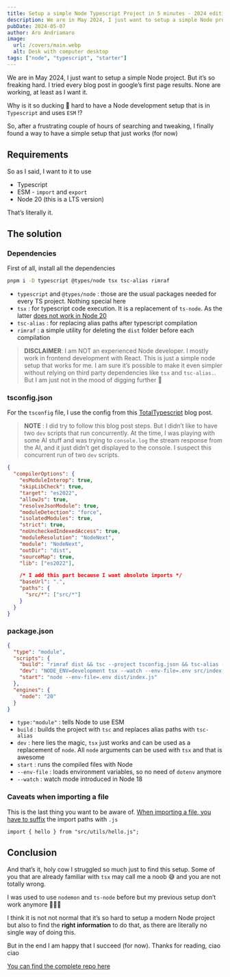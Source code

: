 ```yaml
---
title: Setup a simple Node Typescript Project in 5 minutes - 2024 edition
description: We are in May 2024, I just want to setup a simple Node project. But it’s so freaking hard. I tried every blog post in google’s first page results. None are working, at least as I want it.
pubDate: 2024-05-07
author: Aro Andriamaro
image:
  url: /covers/main.webp
  alt: Desk with computer desktop
tags: ["node", "typescript", "starter"]
---
```


We are in May 2024, I just want to setup a simple Node project. But it’s so freaking hard. I tried every blog post in google’s first page results. None are working, at least as I want it.

Why is it so ducking 🦆 hard to have a Node development setup that is in `Typescript` and uses `ESM` !?

So, after a frustrating couple of hours of searching and tweaking, I finally found a way to have a simple setup that just works (for now)

## Requirements

So as I said, I want to it to use

- Typescript
- ESM - `import` and `export`
- Node 20 (this is a LTS version)

That’s literally it.

## The solution

### Dependencies

First of all, install all the dependencies

```bash
pnpm i -D typescript @types/node tsx tsc-alias rimraf
```

- `typescript` and `@types/node` : those are the usual packages needed for every TS project. Nothing special here
- `tsx` : for typescript code execution. It is a replacement of `ts-node`. As the latter [does not work in Node 20](https://github.com/TypeStrong/ts-node/issues/1997)
- `tsc-alias` : for replacing alias paths after typescript compilation
- `rimraf` : a simple utility for deleting the `dist` folder before each compilation

> **DISCLAIMER**: I am NOT an experienced Node developer. I mostly work in frontend development with React. This is just a simple node setup that works for me. I am sure it’s possible to make it even simpler without relying on third party dependencies like `tsx` and `tsc-alias.`. But I am just not in the mood of digging further 🥲

### tsconfig.json

For the `tsconfig` file, I use the config from this [TotalTypescript](https://www.totaltypescript.com/typescript-and-node#14-typescript-config) blog post.

> **NOTE** : I did try to follow this blog post steps. But I didn’t like to have two `dev` scripts that run concurrently. At the time, I was playing with some AI stuff and was trying to `console.log` the stream response from the AI, and it just didn’t get displayed to the console. I suspect this concurrent run of two `dev` scripts.

```json
{
  "compilerOptions": {
    "esModuleInterop": true,
    "skipLibCheck": true,
    "target": "es2022",
    "allowJs": true,
    "resolveJsonModule": true,
    "moduleDetection": "force",
    "isolatedModules": true,
    "strict": true,
    "noUncheckedIndexedAccess": true,
    "moduleResolution": "NodeNext",
    "module": "NodeNext",
    "outDir": "dist",
    "sourceMap": true,
    "lib": ["es2022"],

    /* I add this part because I want absolute imports */
    "baseUrl": ".",
    "paths": {
      "src/*": ["src/*"]
    }
  }
}
```

### package.json

```json
{
  "type": "module",
  "scripts": {
    "build": "rimraf dist && tsc --project tsconfig.json && tsc-alias -p tsconfig.json",
    "dev": "NODE_ENV=development tsx --watch --env-file=.env src/index.ts",
    "start": "node --env-file=.env dist/index.js"
  },
  "engines": {
    "node": "20"
  }
}
```

- `type:"module"` : tells Node to use ESM
- `build` : builds the project with `tsc` and replaces alias paths with `tsc-alias`
- `dev` : here lies the magic, `tsx` just works and can be used as a replacement of `node`. All `node` arguments can be used with `tsx` and that is awesome
- `start` : runs the compiled files with Node
- `--env-file` : loads environment variables, so no need of `dotenv` anymore
- `--watch` : watch mode introduced in Node 18

### Caveats when importing a file

This is the last thing you want to be aware of. [When importing a file, you have to suffix](https://www.totaltypescript.com/relative-import-paths-need-explicit-file-extensions-in-ecmascript-imports) the import paths with `.js`

```tsx
import { hello } from "src/utils/hello.js";
```

## Conclusion

And that’s it, holy cow I struggled so much just to find this setup. Some of you that are already familiar with `tsx` may call me a noob 😅 and you are not totally wrong.

I was used to use `nodemon` and `ts-node` before but my previous setup don’t work anymore 🤷🏽‍♂️

I think it is not not normal that it’s so hard to setup a modern Node project but also to find the **right information** to do that, as there are literally no single way of doing this.

But in the end I am happy that I succeed (for now). Thanks for reading, ciao ciao

[You can find the complete repo here](https://github.com/notAro14/node-starter)
